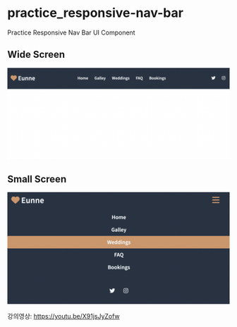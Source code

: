 # practice_responsive-nav-bar
Practice Responsive Nav Bar UI Component


## Wide Screen
![wide](/img/wide.png)


## Small Screen
![small](/img/small.png)


강의영상: https://youtu.be/X91jsJyZofw
